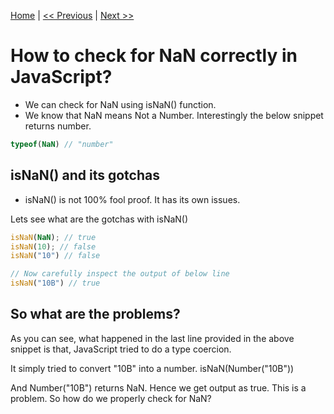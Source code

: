 [Home](../README.md) | [<< Previous](use-strict.md) | [Next >>](pass-by-value-and-pass-by-reference.md)



# How to check for NaN correctly in JavaScript?

* We can check for NaN using isNaN() function.
* We know that NaN means Not a Number. Interestingly the below snippet returns number.

```js
typeof(NaN) // "number"
```

## isNaN() and its gotchas
* isNaN() is not 100% fool proof. It has its own issues.

Lets see what are the gotchas with isNaN()

```js
isNaN(NaN); // true
isNaN(10); // false
isNaN("10") // false

// Now carefully inspect the output of below line
isNaN("10B") // true
```

## So what are the problems?

As you can see, what happened in the last line provided in the above snippet is that, JavaScript tried to do a type coercion.

It simply tried to convert "10B" into a number.
isNaN(Number("10B"))

And Number("10B") returns NaN. Hence we get output as true. This is a problem. So how do we properly check for NaN?
